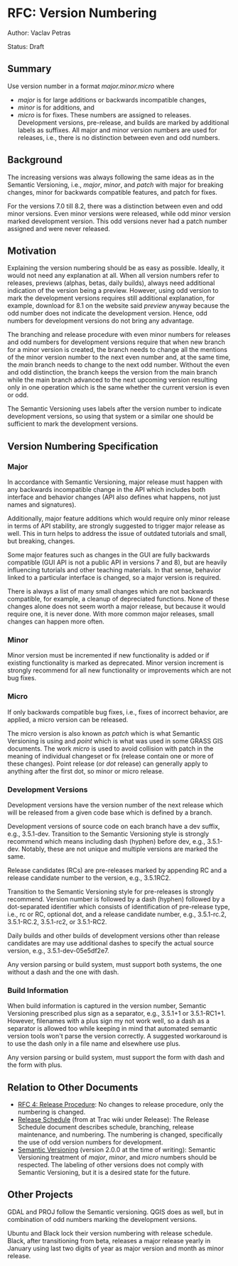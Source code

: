 # RFC: Version Numbering

Author: Vaclav Petras

Status: Draft

## Summary

Use version number in a format _major.minor.micro_ where
- _major_ is for large additions or backwards incompatible changes,
- _minor_ is for additions, and
- _micro_ is for fixes.
These numbers are assigned to releases. Development versions, pre-release,
and builds are marked by additional labels as suffixes.
All major and minor version numbers are used for releases,
i.e., there is no distinction between even and odd numbers.

## Background

The increasing versions was always following the same ideas as in
the Semantic Versioning, i.e., _major_, _minor_, and _patch_
with major for breaking changes, minor for backwards compatible
features, and patch for fixes.

For the versions 7.0 till 8.2, there was a distinction between even and odd minor versions.
Even minor versions were released, while odd minor version marked development version.
This odd versions never had a patch number assigned and were never released.

## Motivation

Explaining the version numbering should be as easy as possible.
Ideally, it would not need any explanation at all.
When all version numbers refer to releases, previews (alphas, betas, daily builds),
always need additional indication of the version being a preview.
However, using odd version to mark the development versions requires
still additional explanation, for example, download for 8.1 on the website
said _preview_ anyway because the odd number does not indicate the
development version.
Hence, odd numbers for development versions do not bring any advantage.

The branching and release procedure with even minor numbers for releases
and odd numbers for development versions require that when new branch for
a minor version is created, the branch needs to change all the mentions
of the minor version number to the next even number and, at the same time,
the _main_ branch needs to change to the next odd number.
Without the even and odd distinction, the branch keeps the version from
the main branch while the main branch advanced to the next upcoming version
resulting only in one operation which is the same whether the current version
is even or odd.

The Semantic Versioning uses labels after the version number to indicate development
versions, so using that system or a similar one should be sufficient to mark the
development versions.

## Version Numbering Specification

### Major

In accordance with Semantic Versioning, major release must happen with
any backwards incompatible change in the API which includes
both interface and behavior changes (API also defines what happens,
not just names and signatures).

Additionally, major feature additions which would require only minor release in terms of API stability,
are strongly suggested to trigger major release as well.
This in turn helps to address the issue of outdated tutorials and small, but breaking, changes.

Some major features such as changes in the GUI are fully backwards compatible
(GUI API is not a public API in versions 7 and 8), but are heavily influencing tutorials and
other teaching materials. In that sense, behavior linked to a particular interface is changed,
so a major version is required.

There is always a list of many small changes which are not backwards compatible,
for example, a cleanup of depreciated functions. None of these changes alone does
not seem worth a major release, but because it would require one, it is never done.
With more common major releases, small changes can happen more often.

### Minor

Minor version must be incremented if new functionality is added
or if existing functionality is marked as deprecated.
Minor version increment is strongly recommend for all new functionality or improvements
which are not bug fixes.

### Micro

If only backwards compatible bug fixes, i.e., fixes of incorrect behavior, are applied,
a micro version can be released.

The micro version is also known as _patch_ which is what Semantic Versioning is using
and _point_ which is what was used in some GRASS GIS documents. The work _micro_ is used
to avoid collision with patch in the meaning of individual changeset or fix
(release contain one or more of these changes). Point release (or _dot_ release)
can generally apply to anything after the first dot, so minor or micro release.

### Development Versions

Development versions have the version number of the next release which will be released
from a given code base which is defined by a branch.

Development versions of source code on each branch have a dev suffix,
e.g., 3.5.1-dev.
Transition to the Semantic Versioning style is strongly recommend
which means including dash (hyphen) before dev, e.g., 3.5.1-dev.
Notably, these are not unique and multiple versions are marked the same.

Release candidates (RCs) are pre-releases marked by appending RC and
a release candidate number to the version, e.g., 3.5.1RC2.

Transition to the Semantic Versioning style for pre-releases is strongly recommend.
Version number is followed by a dash (hyphen) followed by a dot-separated identifier
which consists of identification of pre-release type, i.e., rc or RC, optional dot,
and a release candidate number, e.g., 3.5.1-rc.2, 3.5.1-RC.2, 3.5.1-rc2, or 3.5.1-RC2.

Daily builds and other builds of development versions other than release candidates
are may use additional dashes to specify the actual source version, e.g.,
3.5.1-dev-05e5df2e7.

Any version parsing or build system, must support both systems, the one without
a dash and the one with dash.

### Build Information

When build information is captured in the version number, Semantic Versioning
prescribed plus sign as a separator, e.g., 3.5.1+1 or 3.5.1-RC1+1.
However, filenames with a plus sign my not work well, so a dash as a separator
is allowed too while keeping in mind that automated semantic version tools
won't parse the version correctly. A suggested workaround is to use the dash
only in a file name and elsewhere use plus.

Any version parsing or build system, must support the form with dash
and the form with plus.

## Relation to Other Documents

* [RFC 4: Release Procedure](https://trac.osgeo.org/grass/wiki/RFC/4_ReleaseProcedure): No changes to release procedure, only the numbering is changed.
* [Release Schedule](https://trac.osgeo.org/grass/wiki/Release/Schedule#Externalreleaseschedules) (from  at Trac wiki under Release): The Release Schedule document describes schedule, branching, release maintenance, and numbering. The numbering is changed, specifically the use of odd version numbers for development.
* [Semantic Versioning](https://semver.org/) (version 2.0.0 at the time of writing): Semantic Versioning treatment of _major_, _minor_, and _micro_ numbers should be respected. The labeling of other versions does not comply with Semantic Versioning, but it is a desired state for the future.

## Other Projects

GDAL and PROJ follow the Semantic versioning. QGIS does as well, but in combination of odd numbers marking the development versions.

Ubuntu and Black lock their version numbering with release schedule.
Black, after transitioning from beta, releases a major release yearly in January
using last two digits of year as major version and month as minor release.
